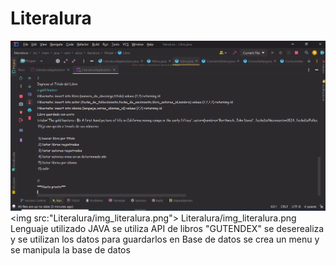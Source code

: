 # Literalura

![captura de la APP](img_literalura.png)
<img src:"Literalura/img_literalura.png"> <img>Literalura/img_literalura.png<img>
Lenguaje utilizado JAVA 
se utiliza API de libros "GUTENDEX"
se deserealiza y se utilizan los datos para guardarlos en Base de datos
se crea un menu y se manipula la base de datos
